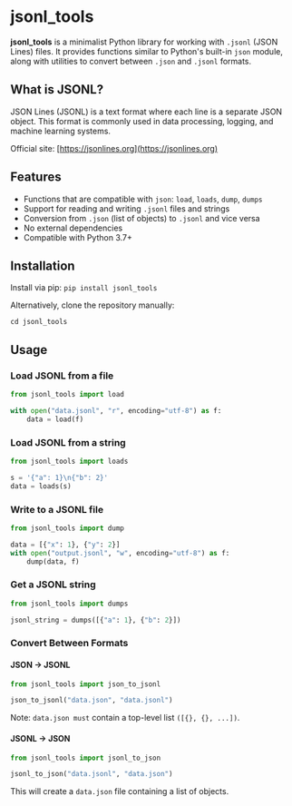 # jsonl_tools

**jsonl_tools** is a minimalist Python library for working with `.jsonl` (JSON Lines) files. It provides functions similar to Python's built-in `json` module, along with utilities to convert between `.json` and `.jsonl` formats.

## What is JSONL?

JSON Lines (JSONL) is a text format where each line is a separate JSON object. This format is commonly used in data processing, logging, and machine learning systems.

Official site: [https://jsonlines.org](https://jsonlines.org)

## Features

- Functions that are compatible with `json`: `load`, `loads`, `dump`, `dumps`
- Support for reading and writing `.jsonl` files and strings
- Conversion from `.json` (list of objects) to `.jsonl` and vice versa
- No external dependencies
- Compatible with Python 3.7+

## Installation

Install via pip:
``pip install jsonl_tools``

Alternatively, clone the repository manually:

```git
cd jsonl_tools
```

## Usage

### Load JSONL from a file

```python
from jsonl_tools import load

with open("data.jsonl", "r", encoding="utf-8") as f:
    data = load(f)
```

### Load JSONL from a string

```python
from jsonl_tools import loads

s = '{"a": 1}\n{"b": 2}'
data = loads(s)
```

### Write to a JSONL file

```python
from jsonl_tools import dump

data = [{"x": 1}, {"y": 2}]
with open("output.jsonl", "w", encoding="utf-8") as f:
    dump(data, f)
```

### Get a JSONL string

```python
from jsonl_tools import dumps

jsonl_string = dumps([{"a": 1}, {"b": 2}])
```

### Convert Between Formats

#### JSON $\rightarrow$ JSONL

```python
from jsonl_tools import json_to_jsonl

json_to_jsonl("data.json", "data.jsonl")
```

Note: ``data.json must`` contain a top-level list ``([{}, {}, ...])``.

#### JSONL $\rightarrow$ JSON

```python
from jsonl_tools import jsonl_to_json

jsonl_to_json("data.jsonl", "data.json")
```

This will create a ``data.json`` file containing a list of objects.
